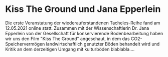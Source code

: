 # Kiss The Ground und Jana Epperlein
Die erste Veranstatung der wiederauferstandenen Tacheles-Reihe fand am 12.05.2021 online statt. Zusammen mit der Wissenschaftlerin Dr. Jana Epperlein von der Gesellschaft für konservierende Bodenbearbeitung haben wir uns den Film "Kiss The Ground" angeschaut, in dem das CO2-Speichervermögen landwirtschaftlich genutzter Böden behandelt wird und Kritik an dem derzeitigen Umgang mit kulturböden blablabla....
